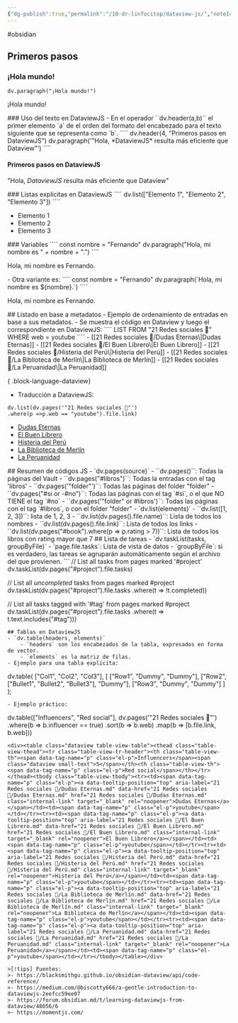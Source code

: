 ```yaml
---
{"dg-publish":true,"permalink":"/10-dr-linfocitop/dataview-js/","noteIcon":""}
---
```


#obsidian
## Primeros pasos
### ¡Hola mundo!
````
dv.paragraph("¡Hola mundo!")  
````
<p><span data-tag-name="p" class="el-p"><p>¡Hola mundo!</p></span></p>
### Uso del texto en DataviewJS
- En el operador ``dv.header(a,b)`` el primer elemento `a` de el orden del formato del encabezado para el texto siguiente que se representa como `b`.
````
dv.header(4, "Primeros pasos en DataviewJS")  
dv.paragraph('"Hola, *DataviewJS* resulta más eficiente que Dataview"')  
````
<h4><span data-tag-name="p" class="el-p"><p>Primeros pasos en DataviewJS</p></span></h4><p><span data-tag-name="p" class="el-p"><p>"Hola, <em>DataviewJS</em> resulta más eficiente que Dataview"</p></span></p>
### Listas explícitas en DataviewJS
````
dv.list(["Elemento 1", "Elemento 2", "Elemento 3"])  
````
<div><ul class="dataview list-view-ul"><li><span data-tag-name="p" class="el-p">Elemento 1</span></li><li><span data-tag-name="p" class="el-p">Elemento 2</span></li><li><span data-tag-name="p" class="el-p">Elemento 3</span></li></ul></div>
### Variables
````
const nombre = "Fernando"  
dv.paragraph("Hola, mi nombre es " + nombre + ".")
````
<p><span data-tag-name="p" class="el-p"><p>Hola, mi nombre es Fernando.</p></span></p>
- Otra variante es:
````
const nombre = "Fernando" 
dv.paragraph(`Hola, mi nombre es ${nombre}.`)
````
<p><span data-tag-name="p" class="el-p"><p>Hola, mi nombre es Fernando.</p></span></p>
## Listado en base a metadatos
- Ejemplo de ordenamiento de entradas en base a sus metadatos.
- Se muestra el código en Dataview y luego el correspondiente en DataviewJS:
````
LIST
FROM "21 Redes sociales 🔗"
WHERE web = youtube
````
- [[21 Redes sociales 🔗/Dudas Eternas\|Dudas Eternas]]
- [[21 Redes sociales 🔗/El Buen Librero\|El Buen Librero]]
- [[21 Redes sociales 🔗/Histeria del Perú\|Histeria del Perú]]
- [[21 Redes sociales 🔗/La Biblioteca de Merlín\|La Biblioteca de Merlín]]
- [[21 Redes sociales 🔗/La Peruanidad\|La Peruanidad]]

{ .block-language-dataview}
- Traducción a DataviewJS:
````
dv.list(dv.pages('"21 Redes sociales 🔗"')
.where(p =>p.web == "youtube").file.link)
````
<div><ul class="dataview list-view-ul"><li><span data-tag-name="p" class="el-p"><a data-tooltip-position="top" aria-label="21 Redes sociales 🔗/Dudas Eternas.md" data-href="21 Redes sociales 🔗/Dudas Eternas.md" href="21 Redes sociales 🔗/Dudas Eternas.md" class="internal-link" target="_blank" rel="noopener">Dudas Eternas</a></span></li><li><span data-tag-name="p" class="el-p"><a data-tooltip-position="top" aria-label="21 Redes sociales 🔗/El Buen Librero.md" data-href="21 Redes sociales 🔗/El Buen Librero.md" href="21 Redes sociales 🔗/El Buen Librero.md" class="internal-link" target="_blank" rel="noopener">El Buen Librero</a></span></li><li><span data-tag-name="p" class="el-p"><a data-tooltip-position="top" aria-label="21 Redes sociales 🔗/Histeria del Perú.md" data-href="21 Redes sociales 🔗/Histeria del Perú.md" href="21 Redes sociales 🔗/Histeria del Perú.md" class="internal-link" target="_blank" rel="noopener">Histeria del Perú</a></span></li><li><span data-tag-name="p" class="el-p"><a data-tooltip-position="top" aria-label="21 Redes sociales 🔗/La Biblioteca de Merlín.md" data-href="21 Redes sociales 🔗/La Biblioteca de Merlín.md" href="21 Redes sociales 🔗/La Biblioteca de Merlín.md" class="internal-link" target="_blank" rel="noopener">La Biblioteca de Merlín</a></span></li><li><span data-tag-name="p" class="el-p"><a data-tooltip-position="top" aria-label="21 Redes sociales 🔗/La Peruanidad.md" data-href="21 Redes sociales 🔗/La Peruanidad.md" href="21 Redes sociales 🔗/La Peruanidad.md" class="internal-link" target="_blank" rel="noopener">La Peruanidad</a></span></li></ul></div>
## Resumen de códigos JS
- `dv.pages(source)`
	- ``dv.pages()``: Todas la páginas del Vault 
	- ``dv.pages("#libros")``: Todas la entradas con el tag 'libros' 
	- ``dv.pages('"folder"')``: Todas las páginas del folder "folder" 
	- ``dv.pages("#si or -#no")``: Todas las páginas con el tag `#si`, o el que NO TIENE el tag `#no`
	- ``dv.pages('"folder" or #libros')``: Todas las páginas con el tag `#libros`, o con el folder "folder"
- `dv.list(elements)`
	- ``dv.list([1, 2, 3])``: lista de 1, 2, 3 
	- ``dv.list(dv.pages().file.name)``: Lista de todos los nombres
	- ``dv.list(dv.pages().file.link)``: Lista de todos los links
	- ``dv.list(dv.pages("#book").where(p => p.rating > 7))``: Lista de todos los libros con rating mayor que 7
## Lista de tareas
- `dv.taskList(tasks, groupByFile)`
	- `page.file.tasks`: Lista de vista de datos
	- `groupByFile`: si es verdadero, las tareas se agruparán automáticamente según el archivo del que provienen.
```
// List all tasks from pages marked '#project' dv.taskList(dv.pages("#project").file.tasks) 

// List all *uncompleted* tasks from pages marked #project dv.taskList(dv.pages("#project").file.tasks .where(t => !t.completed)) 

// List all tasks tagged with '#tag' from pages marked #project dv.taskList(dv.pages("#project").file.tasks .where(t => t.text.includes("#tag")))
```
## Tablas en DataviewJS
- `dv.table(headers, elements)`
	- `headers` son los encabezados de la tabla, expresados en forma de vector.
	- `elements` es la matriz de filas.
- Ejemplo para una tabla explícita:
```
dv.table( 
	["Col1", "Col2", "Col3"], 
		[ 
			["Row1", "Dummy", "Dummy"], 
			["Row2", 
				["Bullet1", "Bullet2", "Bullet3"], 
					"Dummy"], 
			["Row3", "Dummy", "Dummy"] 
		]
	 );
```
- Ejemplo práctico:
````
dv.table(["Influencers", "Red social"], 
	 dv.pages('"21 Redes sociales 🔗"')
		.where(b => b.influencer == true)
		.sort(b => b.web) 
		.map(b => [b.file.link, b.web]))
````
<div><table class="dataview table-view-table"><thead class="table-view-thead"><tr class="table-view-tr-header"><th class="table-view-th"><span data-tag-name="p" class="el-p">Influencers</span><span class="dataview small-text">5</span></th><th class="table-view-th"><span data-tag-name="p" class="el-p">Red social</span></th></tr></thead><tbody class="table-view-tbody"><tr><td><span data-tag-name="p" class="el-p"><a data-tooltip-position="top" aria-label="21 Redes sociales 🔗/Dudas Eternas.md" data-href="21 Redes sociales 🔗/Dudas Eternas.md" href="21 Redes sociales 🔗/Dudas Eternas.md" class="internal-link" target="_blank" rel="noopener">Dudas Eternas</a></span></td><td><span data-tag-name="p" class="el-p">youtube</span></td></tr><tr><td><span data-tag-name="p" class="el-p"><a data-tooltip-position="top" aria-label="21 Redes sociales 🔗/El Buen Librero.md" data-href="21 Redes sociales 🔗/El Buen Librero.md" href="21 Redes sociales 🔗/El Buen Librero.md" class="internal-link" target="_blank" rel="noopener">El Buen Librero</a></span></td><td><span data-tag-name="p" class="el-p">youtube</span></td></tr><tr><td><span data-tag-name="p" class="el-p"><a data-tooltip-position="top" aria-label="21 Redes sociales 🔗/Histeria del Perú.md" data-href="21 Redes sociales 🔗/Histeria del Perú.md" href="21 Redes sociales 🔗/Histeria del Perú.md" class="internal-link" target="_blank" rel="noopener">Histeria del Perú</a></span></td><td><span data-tag-name="p" class="el-p">youtube</span></td></tr><tr><td><span data-tag-name="p" class="el-p"><a data-tooltip-position="top" aria-label="21 Redes sociales 🔗/La Biblioteca de Merlín.md" data-href="21 Redes sociales 🔗/La Biblioteca de Merlín.md" href="21 Redes sociales 🔗/La Biblioteca de Merlín.md" class="internal-link" target="_blank" rel="noopener">La Biblioteca de Merlín</a></span></td><td><span data-tag-name="p" class="el-p">youtube</span></td></tr><tr><td><span data-tag-name="p" class="el-p"><a data-tooltip-position="top" aria-label="21 Redes sociales 🔗/La Peruanidad.md" data-href="21 Redes sociales 🔗/La Peruanidad.md" href="21 Redes sociales 🔗/La Peruanidad.md" class="internal-link" target="_blank" rel="noopener">La Peruanidad</a></span></td><td><span data-tag-name="p" class="el-p">youtube</span></td></tr></tbody></table></div>

>[!tips] Fuentes:
>- https://blacksmithgu.github.io/obsidian-dataview/api/code-reference/
>- https://medium.com/@biscotty666/a-gentle-introduction-to-dataviewjs-2eefcc59ee07
>- https://forum.obsidian.md/t/learning-dataviewjs-from-dataview/48056/6
>- https://momentjs.com/